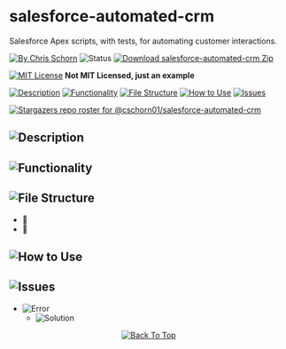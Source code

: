 # salesforce-automated-crm
Salesforce Apex scripts, with tests, for automating customer interactions. 

[![By Chris Schorn](https://img.shields.io/badge/Author-Chris_Schorn-FFFFFF?style=for-the-badge)](https://github.com/cschorn01)
![Status](https://img.shields.io/badge/Status-working-FFFFFF?style=for-the-badge)
[![Download salesforce-automated-crm Zip](https://img.shields.io/badge/Download_salesforce-automated-crm_Zip-FFFFFF?style=for-the-badge)](https://github.com/cschorn01/salesforce-automated-crm/archive/refs/heads/main.zip)

[![MIT License](https://img.shields.io/badge/License-MIT-A31B34?style=for-the-badge)](https://mit-license.org/) **Not MIT Licensed, just an example**

<!-- Markdown Badges: https://github.com/Ileriayo/markdown-badges -->

[![Description](https://img.shields.io/badge/Description-FFFFFF?style=for-the-badge)](https://github.com/cschorn01/salesforce-automated-crm/tree/main#description)
[![Functionality](https://img.shields.io/badge/Functionality-FFFFFF?style=for-the-badge)](https://github.com/cschorn01/salesforce-automated-crm/tree/main#functionality)
[![File Structure](https://img.shields.io/badge/file_structure-FFFFFF?style=for-the-badge)](https://github.com/cschorn01/salesforce-automated-crm/tree/main#file-structure)
[![How to Use](https://img.shields.io/badge/how_to_use-FFFFFF?style=for-the-badge)](https://github.com/cschorn01/salesforce-automated-crm/tree/main#how-to-use)
[![Issues](https://img.shields.io/badge/issues-FFFFFF?style=for-the-badge)](https://github.com/cschorn01/salesforce-automated-crm/blob/main/README.md#issues)

[![Stargazers repo roster for @cschorn01/salesforce-automated-crm](https://reporoster.com/stars/cschorn01/salesforce-automated-crm)](https://github.com/cschorn01/salesforce-automated-crm/stargazers)


## ![Description](https://img.shields.io/badge/Description-FFFFFF?style=for-the-badge)


## ![Functionality](https://img.shields.io/badge/Functionality-FFFFFF?style=for-the-badge)


## ![File Structure](https://img.shields.io/badge/file_structure-FFFFFF?style=for-the-badge)
<!-- Emoji Cheat Sheet: https://github.com/ikatyang/emoji-cheat-sheet/blob/master/README.md -->

- :file_folder: 
- :page_facing_up: 

## ![How to Use](https://img.shields.io/badge/how_to_use-FFFFFF?style=for-the-badge)


## ![Issues](https://img.shields.io/badge/issues-FFFFFF?style=for-the-badge)

- ![Error](https://img.shields.io/badge/Error-A31B34?style=for-the-badge) 
  - ![Solution](https://img.shields.io/badge/Solution-5CBA5B?style=for-the-badge) 

<div align="center" dir="auto">
  <a href="https://github.com/cschorn01/salesforce-automated-crm">
    <img src="https://img.shields.io/badge/Back_To_Top-FFFFFF?style=for-the-badge" alt="Back To Top">
  </a>
</div>
